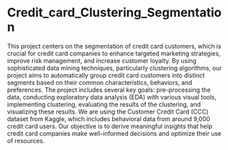 # Credit_card_Clustering_Segmentation

This project centers on the segmentation of credit card customers, which is crucial for credit card companies to enhance targeted marketing strategies, improve risk management, and increase customer loyalty. By using sophisticated data mining techniques, particularly clustering algorithms, our project aims to automatically group credit card customers into distinct segments based on their common characteristics, behaviors, and preferences. The project includes several key goals: pre-processing the data, conducting exploratory data analysis (EDA) with various visual tools, implementing clustering, evaluating the results of the clustering, and visualizing these results. We are using the Customer Credit Card (CCC) dataset from Kaggle, which includes behavioral data from around 9,000 credit card users. Our objective is to derive meaningful insights that help credit card companies make well-informed decisions and optimize their use of resources.
